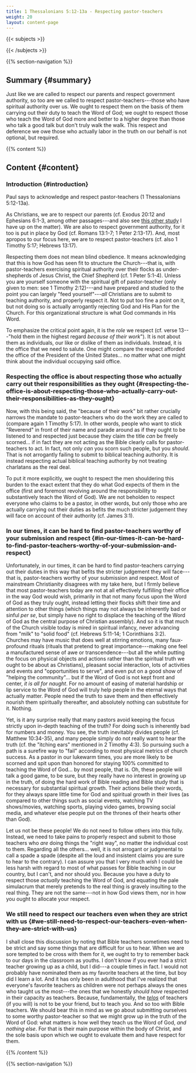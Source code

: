 ```yaml
---
title: 1 Thessalonians 5:12-13a - Respecting pastor-teachers
weight: 20
layout: content-page
---
```


{{< subjects >}}

{{< /subjects >}}

{{% section-navigation %}}

<!-- ## Video {#video}

{{% video
videoId=""

videoPlaylist=""

slides="https://bibledocs.org/slides/"
%}} -->

## Summary {#summary}

Just like we are called to respect our parents and respect government authority, so too are we called to respect pastor-teachers---those who have spiritual authority over us. We ought to respect them on the basis of them carrying out their duty to teach the Word of God; we ought to respect those who teach the Word of God more and better to a higher degree than those who talk a good talk but don't truly walk the walk. This respect and deference we owe those who actually labor in the truth on our behalf is not optional, but required.

<!-- ## Timestamps {#timestamps} -->

{{% content %}}

## Content {#content}

<!-- --- -->

### Introduction {#introduction}

Paul says to acknowledge and respect pastor-teachers (1 Thessalonians 5:12-13a).

As Christians, we are to respect our parents (cf. Exodus 20:12 and Ephesians 6:1-3, among other passages---and also see [this other study](/questions-and-answers/self-generated/on-honoring-and-obeying-parents/) I have up on the matter). We are also to respect government authority, for it too is put in place by God (cf. Romans 13:1-7; 1 Peter 2:13-17). And, most apropos to our focus here, we are to respect pastor-teachers (cf. also 1 Timothy 5:17; Hebrews 13:17).

Respecting them does not mean blind obedience. It means acknowledging that this is how God has seen fit to structure the Church---that is, with pastor-teachers exercising spiritual authority over their flocks as under-shepherds of Jesus Christ, the Chief Shepherd (cf. 1 Peter 5:1-4). Unless you are yourself someone with the spiritual gift of pastor-teacher (only given to men: see 1 Timothy 2:12)---and have prepared and studied to the point you can largely "feed yourself"---*all* Christians are to submit to teaching authority, and properly respect it. Not to put too fine a point on it, but not doing so is actually arrogantly rejecting God and His Plan for the Church. For this organizational structure is what God commands in His Word.

To emphasize the critical point again, it is the *role* we respect (cf. verse 13---"hold them in the highest regard *because of their work*"). It is not about them as individuals, our like or dislike of them as individuals. Instead, it is the office that we need to salute. One might compare the respect afforded the office of the President of the United States... no matter what one might think about the individual occupying said office.

### Respecting the office is about respecting those who actually carry out their responsibilities as they ought {#respecting-the-office-is-about-respecting-those-who-actually-carry-out-their-responsibilities-as-they-ought}

Now, with this being said, the "because of their work" bit rather crucially narrows the mandate to pastor-teachers who do the work they are called to (compare again 1 Timothy 5:17). In other words, people who want to stick "Reverend" in front of their name and parade around as if they ought to be listened to and respected just because they claim the title *can* be freely scorned... if in fact they are not acting as the Bible clearly calls for pastor-teachers to act. In fact, not only *can* you scorn such people, but you *should*. That is not arrogantly failing to submit to biblical teaching authority. It is instead respecting actual biblical teaching authority by not treating charlatans as the real deal.

To put it more explicitly, we ought to respect the men shouldering this burden to the exact extent that they do what God expects of them in the office (first and foremost revolving around the responsibility to substantively teach the Word of God). We are not beholden to respect everyone who claims to be a pastor, in other words, but only those who are actually carrying out their duties as befits the much stricter judgement they will face on account of their authority (cf. James 3:1).

### In our times, it can be hard to find pastor-teachers worthy of your submission and respect {#in-our-times-it-can-be-hard-to-find-pastor-teachers-worthy-of-your-submission-and-respect}

Unfortunately, in our times, it can be hard to find pastor-teachers carrying out their duties in this way that befits the stricter judgement they will face---that is, pastor-teachers worthy of your submission and respect. Most of mainstream Christianity disagrees with my take here, but I firmly believe that most pastor-teachers today are not at all effectively fulfilling their office in the way God would wish, primarily in that not many focus upon the Word of God as they truly ought, instead letting their flocks shift their time and attention to other things (which things may not always be inherently bad or sinful *per se*, but simply have no right to displace the teaching of the Word of God as the central purpose of Christian assembly). And so it is that much of the Church visible today is mired in spiritual infancy, never advancing from "milk" to "solid food" (cf. Hebrews 5:11-14; 1 Corinthians 3:2). Churches may have music that does well at stirring emotions, many faux-profound rituals (rituals that pretend to great importance---making one feel a manufactured sense of awe or transcendence---but all the while putting the focus on physical objects and actions rather than the spiritual truth we ought to be about as Christians), pleasant social interaction, lots of activities and events and "opportunities to serve", and even put on a good show of "helping the community"... but if the Word of God is not kept front and center, *it is all for naught*. For no amount of easing of material hardship or lip service to the Word of God will truly help people in the eternal ways that actually matter. People need the truth to save them and then effectively nourish them spiritually thereafter, and absolutely nothing can substitute for it. Nothing.

Yet, is it any surprise really that many pastors avoid keeping the focus strictly upon in-depth teaching of the truth? For doing such is inherently bad for numbers and money. You see, the truth inevitably divides people (cf. Matthew 10:34-35), and many people simply do not really want to hear the truth (cf. the "itching ears" mentioned in 2 Timothy 4:3). So pursuing such a path is a surefire way to "fail" according to most physical metrics of church success. As a pastor in our lukewarm times, you are more likely to be scorned and spit upon than honored for staying 100% committed to teaching the Word of God... by most people, that is. Oh, these people will talk a good game, to be sure, but they really have no interest in growing up in the truth, of doing the hard work of Bible reading and Bible study that is necessary for substantial spiritual growth. Their actions belie their words, for they always spare little time for God and spiritual growth in their lives (as compared to other things such as social events, watching TV shows/movies, watching sports, playing video games, browsing social media, and whatever else people put on the thrones of their hearts other than God).

Let us not be these people! We do not need to follow others into this folly. Instead, we need to take pains to properly respect and submit to those teachers who *are* doing things the "right way", no matter the individual cost to them. Regarding all the others... well, it is not arrogant or judgmental to call a spade a spade (despite all the loud and insistent claims you are sure to hear to the contrary). I can assure you that I very much *wish* I could be less harsh with regard to most of what passes for Bible teaching in our country, but I can't, and nor should you. Because you have a duty to respect those *actually* teaching the Word of God, and equating the pale simulacrum that merely pretends to the real thing is gravely insulting to the real thing. They are not the same---not in how God views them, nor in how you ought to allocate your respect.

### We still need to respect our teachers even when they are strict with us {#we-still-need-to-respect-our-teachers-even-when-they-are-strict-with-us}

I shall close this discussion by noting that Bible teachers sometimes need to be strict and say some things that are difficult for us to hear. When we are sore tempted to be cross with them for it, we ought to try to remember back to our days in the classroom as youths. I don't know if you ever had a strict teacher growing up as a child, but I did---a couple times in fact. I would not probably have nominated them as my favorite teachers at the time, but boy did I learn a lot. And it has only been in adulthood that I've realized that everyone's favorite teachers as children were not perhaps always the ones who taught us the most---the ones that we honestly *should have* respected in their capacity as teachers. Because, fundamentally, the [*telos*](https://www.rep.routledge.com/articles/thematic/telos/) of teachers (if you will) is not to be your friend, but to teach you. And so too with Bible teachers. We should bear this in mind as we go about submitting ourselves to some worthy pastor-teacher so that we might grow up in the truth of the Word of God: what matters is how well they teach us the Word of God, *and nothing else*. For that is their main purpose within the body of Christ, and the sole basis upon which we ought to evaluate them and have respect for them.

{{% /content %}}


<!-- {{% transcript %}}

## Video/audio transcript {#video-audio-transcript}



{{% /transcript %}} -->

{{% section-navigation %}}
